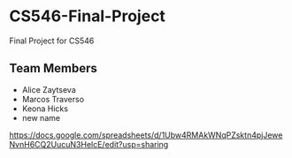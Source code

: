 # CS546-Final-Project
Final Project for CS546

## Team Members
- Alice Zaytseva
- Marcos Traverso
- Keona Hicks
- new name

https://docs.google.com/spreadsheets/d/1Ubw4RMAkWNqPZsktn4pjJeweNvnH6CQ2UucuN3HelcE/edit?usp=sharing
